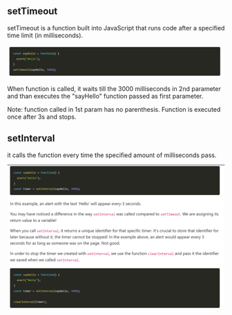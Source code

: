 ## setTimeout

setTimeout is a function built into JavaScript that runs code after a specified time limit (in milliseconds).

![](image/setTimeout.PNG)

When function is called, it waits till the 3000 milliseconds in 2nd parameter and than executes the "sayHello" function passed as first parameter.

Note: function called in 1st param has no parenthesis.
Function is executed once after 3s and stops.

## setInterval

it calls the function every time the specified amount of milliseconds pass.

![](image/setInterval.PNG)
